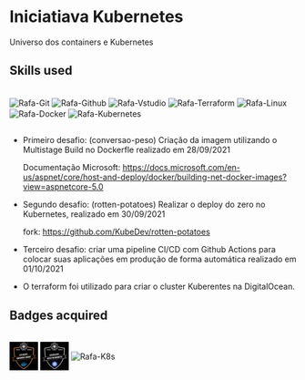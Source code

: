 # Iniciatiava Kubernetes

Universo dos containers e Kubernetes

## Skills used  
<div style="display: inline_block"><br>
  <img align="center" alt="Rafa-Git" height="30" width="40" src="https://www.vectorlogo.zone/logos/git-scm/git-scm-icon.svg"/>
  <img align="center" alt="Rafa-Github" height="30" width="40" src="https://www.vectorlogo.zone/logos/github/github-tile.svg" />
  <img align="center" alt="Rafa-Vstudio" height="30" width="40" src="https://www.vectorlogo.zone/logos/visualstudio_code/visualstudio_code-icon.svg"/>
  <img align="center" alt="Rafa-Terraform" height="30" width="40" src="https://www.vectorlogo.zone/logos/terraformio/terraformio-icon.svg" />
  <img align="center" alt="Rafa-Linux" height="30" width="40" src="https://cdn.jsdelivr.net/gh/devicons/devicon/icons/linux/linux-original.svg" />
  <img align="center" alt="Rafa-Docker" height="30" width="40" src="https://cdn.jsdelivr.net/gh/devicons/devicon/icons/docker/docker-original-wordmark.svg" />
  <img align="center" alt="Rafa-Kubernetes" height="30" width="40" src="https://cdn.jsdelivr.net/gh/devicons/devicon/icons/kubernetes/kubernetes-plain.svg" />
  
     
</div>

##

- Primeiro desafio: (conversao-peso) Criação da imagem utilizando o Multistage Build no Dockerfle realizado em 28/09/2021

    Documentação Microsoft: https://docs.microsoft.com/en-us/aspnet/core/host-and-deploy/docker/building-net-docker-images?view=aspnetcore-5.0
 
- Segundo desafio: (rotten-potatoes) Realizar o deploy do zero no Kubernetes, realizado em 30/09/2021

    fork: https://github.com/KubeDev/rotten-potatoes

- Terceiro desafio: criar uma pipeline CI/CD com Github Actions para colocar suas aplicações em produção de forma automática realizado em 01/10/2021
- O terraform foi utilizado para criar o cluster Kuberentes na DigitalOcean.

## Badges acquired 
<div style="display: inline_block"><br>
  <img align="center" alt="Rafa-Docker" height="50" width="50" src="https://github.com/italorafaeltavares/Iniciatiava-k8s/blob/main/Docker/docker.png"/>
  <img align="center" alt="Rafa-K8s" height="50" width="50" src="https://github.com/italorafaeltavares/Iniciatiava-k8s/blob/main/Kubernetes/k8s.png"/>
  <img align="center" alt="Rafa-K8s" height="50" width="50" src="https://github.com/italorafaeltavares/Iniciatiava-cicd/blob/main/Kubernetes/cicd.png"/>
  
</div>





  
